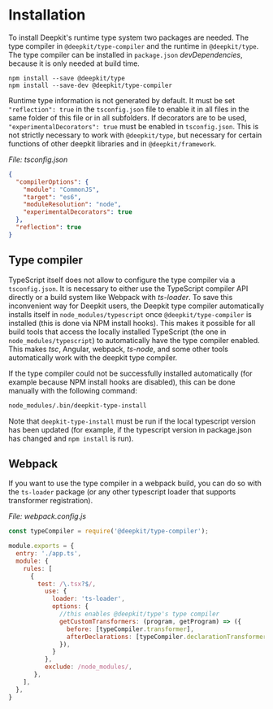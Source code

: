# Installation

To install Deepkit's runtime type system two packages are needed. The type compiler in `@deepkit/type-compiler` and the runtime in `@deepkit/type`. The type compiler can be installed in `package.json` _devDependencies_, because it is only needed at build time.

```
npm install --save @deepkit/type
npm install --save-dev @deepkit/type-compiler
```

Runtime type information is not generated by default. It must be set `"reflection": true` in the `tsconfig.json` file to enable it in all files in the same folder of this file or in all subfolders. If decorators are to be used, `"experimentalDecorators": true` must be enabled in `tsconfig.json`. This is not strictly necessary to work with `@deepkit/type`, but necessary for certain functions of other deepkit libraries and in `@deepkit/framework`.

_File: tsconfig.json_

```json
{
  "compilerOptions": {
    "module": "CommonJS",
    "target": "es6",
    "moduleResolution": "node",
    "experimentalDecorators": true
  },
  "reflection": true
}
```

## Type compiler

TypeScript itself does not allow to configure the type compiler via a `tsconfig.json`. It is necessary to either use the TypeScript compiler API directly or a build system like Webpack with _ts-loader_. To save this inconvenient way for Deepkit users, the Deepkit type compiler automatically installs itself in `node_modules/typescript` once `@deepkit/type-compiler` is installed (this is done via NPM install hooks).
This makes it possible for all build tools that access the locally installed TypeScript (the one in `node_modules/typescript`) to automatically have the type compiler enabled. This makes _tsc_, Angular, webpack, _ts-node_, and some other tools automatically work with the deepkit type compiler.

If the type compiler could not be successfully installed automatically (for example because NPM install hooks are disabled), this can be done manually with the following command:

```sh
node_modules/.bin/deepkit-type-install
```

Note that `deepkit-type-install` must be run if the local typescript version has been updated (for example, if the typescript version in package.json has changed and `npm install` is run).

## Webpack

If you want to use the type compiler in a webpack build, you can do so with the `ts-loader` package (or any other typescript loader that supports transformer registration).

_File: webpack.config.js_

```javascript
const typeCompiler = require('@deepkit/type-compiler');

module.exports = {
  entry: './app.ts',
  module: {
    rules: [
      {
        test: /\.tsx?$/,
          use: {
            loader: 'ts-loader',
            options: {
              //this enables @deepkit/type's type compiler
              getCustomTransformers: (program, getProgram) => ({
                before: [typeCompiler.transformer],
                afterDeclarations: [typeCompiler.declarationTransformer],
              }),
            }
          },
          exclude: /node_modules/,
       },
    ],
  },
}
```
